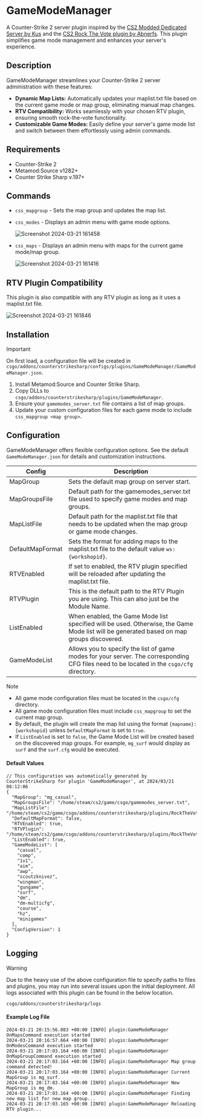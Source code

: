 # GameModeManager
A Counter-Strike 2 server plugin inspired by the [CS2 Modded Dedicated Server by Kus](https://github.com/kus/cs2-modded-server) and the [CS2 Rock The Vote plugin by Abnerfs](https://github.com/abnerfs/cs2-rockthevote). This plugin simplifies game mode management and enhances your server's experience.

## Description
GameModeManager streamlines your Counter-Strike 2 server administration with these features:

- **Dynamic Map Lists:** Automatically updates your maplist.txt file based on the current game mode or map group, eliminating manual map changes.
- **RTV Compatibility:** Works seamlessly with your chosen RTV plugin, ensuring smooth rock-the-vote functionality.
- **Customizable Game Modes:** Easily define your server's game mode list and switch between them effortlessly using admin commands.

## Requirements
- Counter-Strike 2
- Metamod:Source v1282+
- Counter Strike Sharp v.197+

## Commands
- `css_mapgroup` - Sets the map group and updates the map list.
- `css_modes` - Displays an admin menu with game mode options.

  ![Screenshot 2024-03-21 161458](https://github.com/nickj609/GameModeManager/assets/32173425/db33fe48-21f3-455c-9987-5406fca99c4f)

- `css_maps` - Displays an admin menu with maps for the current game mode/map group.

  ![Screenshot 2024-03-21 161416](https://github.com/nickj609/GameModeManager/assets/32173425/f9c193b0-2ad3-4fa1-8a83-eaac812d2f21)

## RTV Plugin Compatibility
This plugin is also compatible with any RTV plugin as long as it uses a maplist.txt file.

![Screenshot 2024-03-21 161846](https://github.com/nickj609/GameModeManager/assets/32173425/1e291efb-fe7f-4f0d-bb2c-e21d042bd153)

## Installation
> [!IMPORTANT]
> On first load, a configuration file will be created in `csgo/addons/counterstrikesharp/configs/plugins/GameModeManager/GameModeManager.json`.

1. Install Metamod:Source and Counter Strike Sharp.
2. Copy DLLs to `csgo/addons/counterstrikesharp/plugins/GameModeManager`.
3. Ensure your `gamemodes_server.txt` file contains a list of map groups.
4. Update your custom configuration files for each game mode to include `css_mapgroup <map group>`.

## Configuration
GameModeManager offers flexible configuration options. See the default `GameModeManager.json` for details and customization instructions.

| Config              | Description                                                                                                                               |
| ------------------- | ----------------------------------------------------------------------------------------------------------------------------------------- |
| MapGroup            | Sets the default map group on server start.                                                                                               | 
| MapGroupsFile       | Default path for the gamemodes_server.txt file used to specify game modes and map groups.                                                 | 
| MapListFile         | Default path for the maplist.txt file that needs to be updated when the map group or game mode changes.                                   | 
| DefaultMapFormat    | Sets the format for adding maps to the maplist.txt file to the default value `ws:{workshopid}`.                                           |
| RTVEnabled          | If set to enabled, the RTV plugin specified will be reloaded after updating the maplist.txt file.                                         | 
| RTVPlugin           | This is the default path to the RTV Plugin you are using. This can also just be the Module Name.                                          | 
| ListEnabled         | When enabled, the Game Mode list specified will be used. Otherwise, the Game Mode list will be generated based on map groups discovered.  |
| GameModeList        | Allows you to specify the list of game modes for your server. The corresponding CFG files need to be located in the `csgo/cfg` directory. |                                          

> [!NOTE]
> - All game mode configuration files must be located in the `csgo/cfg` directory.
> - All game mode configuration files must include `css_mapgroup` to set the current map group.
> - By default, the plugin will create the map list using the format `{mapname}:{workshopid}` unless `DefaultMapFormat` is set to `true`.
> - If `ListEnabled` is set to `false`, the Game Mode List will be created based on the discovered map groups. For example, `mg_surf` would display as `surf` and the `surf.cfg` would be executed. 

#### Default Values

```
// This configuration was automatically generated by CounterStrikeSharp for plugin 'GameModeManager', at 2024/03/21 08:12:06
{
  "MapGroup": "mg_casual",
  "MapGroupsFile": "/home/steam/cs2/game/csgo/gamemodes_server.txt",
  "MapListFile": "/home/steam/cs2/game/csgo/addons/counterstrikesharp/plugins/RockTheVote/maplist.txt",
  "DefaultMapFormat": false,
  "RTVEnabled": true,
  "RTVPlugin": "/home/steam/cs2/game/csgo/addons/counterstrikesharp/plugins/RockTheVote/RockTheVote.dll",
  "ListEnabled": true,
  "GameModeList": [
    "casual",
    "comp",
    "1v1",
    "aim",
    "awp",
    "scoutzknivez",
    "wingman",
    "gungame",
    "surf",
    "dm",
    "dm-multicfg",
    "course",
    "hz",
    "minigames"
  ],
  "ConfigVersion": 1
}
```

## Logging
>[!WARNING]
> Due to the heavy use of the above configuration file to specify paths to files and plugins, you may run into several issues upon the initial deployment. All logs associated with this plugin can be found in the below location.
> 
> `csgo/addons/counterstrikesharp/logs`

#### Example Log File
```
2024-03-21 20:15:56.083 +00:00 [INFO] plugin:GameModeManager OnMapsCommand execution started
2024-03-21 20:16:57.664 +00:00 [INFO] plugin:GameModeManager OnModesCommand execution started
2024-03-21 20:17:03.164 +00:00 [INFO] plugin:GameModeManager OnMapGroupCommand execution started
2024-03-21 20:17:03.164 +00:00 [INFO] plugin:GameModeManager Map group command detected!
2024-03-21 20:17:03.164 +00:00 [INFO] plugin:GameModeManager Current MapGroup is mg_surf.
2024-03-21 20:17:03.164 +00:00 [INFO] plugin:GameModeManager New MapGroup is mg_dm.
2024-03-21 20:17:03.164 +00:00 [INFO] plugin:GameModeManager Finding new map list for new map group...
2024-03-21 20:17:03.165 +00:00 [INFO] plugin:GameModeManager Reloading RTV plugin...
```

